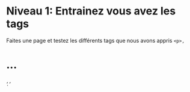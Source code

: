 # Niveau 1: Entrainez vous avez les tags

Faites une page et testez les différents tags que nous avons appris
`<p>,`<h1>...<h6>`,`<span>`,`<div>`
